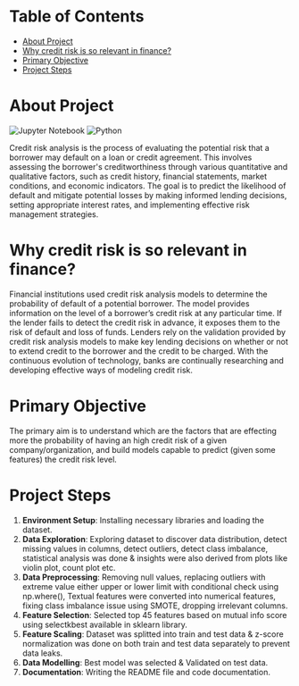 # Table of Contents
- [About Project](#about-project)
- [Why credit risk is so relevant in finance?](#why-credit-risk-is-so-relevant-in-finance?)
- [Primary Objective](#primary-objective)
- [Project Steps](#project-steps)


  
# About Project
![Jupyter Notebook](https://img.shields.io/badge/jupyter-%23FA0F00.svg?style=for-the-badge&logo=jupyter&logoColor=white)
![Python](https://img.shields.io/badge/python-3670A0?style=for-the-badge&logo=python&logoColor=ffdd54)

Credit risk analysis is the process of evaluating the potential risk that a borrower may default on a loan or credit agreement. This involves assessing the borrower's creditworthiness through various quantitative and qualitative factors, such as credit history, financial statements, market conditions, and economic indicators. The goal is to predict the likelihood of default and mitigate potential losses by making informed lending decisions, setting appropriate interest rates, and implementing effective risk management strategies.

# Why credit risk is so relevant in finance?
Financial institutions used credit risk analysis models to determine the probability of default of a potential borrower. 
The model provides information on the level of a borrower’s credit risk at any particular time. If the lender fails to detect the credit risk in advance, it exposes them to the risk of default and loss of funds. 
Lenders rely on the validation provided by credit risk analysis models to make key lending decisions on whether or not to extend credit to the borrower and the credit to be charged.
With the continuous evolution of technology, banks are continually researching and developing effective ways of modeling credit risk. 

# Primary Objective
The primary aim is to understand which are the factors that are effecting more the probability of having an high credit risk of a given company/organization, and build models capable to predict (given some features) the credit risk level.

# Project Steps
1. **Environment Setup**: Installing necessary libraries and loading the dataset.
2. **Data Exploration**: Exploring dataset to discover data distribution, detect missing values in columns, detect outliers, detect class imbalance, statistical analysis was done & insights were also derived from plots like violin plot, count plot etc.
3. **Data Preprocessing**: Removing null values, replacing outliers with extreme value either upper or lower limit with conditional check using np.where(), Textual features were converted into numerical features, fixing class imbalance issue using SMOTE, dropping irrelevant columns.
4. **Feature Selection**: Selected top 45 features based on mutual info score using selectkbest available in sklearn library.
5. **Feature Scaling**: Dataset was splitted into train and test data & z-score normalization was done on both train and test data separately to prevent data leaks.
6. **Data Modelling**: Best model was selected & Validated on test data.
7. **Documentation**: Writing the README file and code documentation.

